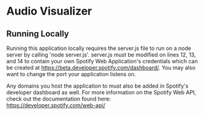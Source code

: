 # Audio Visualizer

## Running Locally
Running this application locally requires the server.js
file to run on a node server by calling 'node server.js'.
server.js must be modified on lines 12, 13, and 14 to contain your own
Spotify Web Application's credentials which can be created at
https://beta.developer.spotify.com/dashboard/. You may also want to change
the port your application listens on.

Any domains you host the application to must also be added in Spotify's developer
dashboard as well. For more information on the Spotify Web API, check out the
documentation found here: https://developer.spotify.com/web-api/
